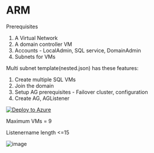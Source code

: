 # ARM

Prerequisites
1. A Virtual Network
2. A domain controller VM
3. Accounts - LocalAdmin, SQL service, DomainAdmin
4. Subnets for VMs 


Multi subnet template(nested.json) has these features:
1. Create multiple SQL VMs
2. Join the domain
3. Setup AG prerequisites - Failover cluster, configuration
5. Create AG, AGListener



[![Deploy to Azure](https://aka.ms/deploytoazurebutton)](https://portal.azure.com/?feature.armendpointprefix=eastus2euap#create/Microsoft.Template/uri/https%3A%2F%2Fraw.githubusercontent.com%2Fshiva08%2FARM%2Fmain%2Fnested.json)


Maximum VMs = 9

Listenername length <=15

![image](https://user-images.githubusercontent.com/7246619/161142128-97d2f8af-ae41-4d51-9e9c-0d2ed9f58625.png)
